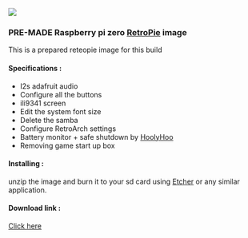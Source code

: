 ![](https://raw.githubusercontent.com/Gameboypi/SPW/master/images/retropie.png)
### PRE-MADE Raspberry pi zero [RetroPie](https://retropie.org.uk/) image
This is a prepared reteopie image for this build
 
#### Specifications :
- I2s adafruit audio
- Configure all the buttons
- ili9341 screen
- Edit the system font size 
- Delete the samba 
- Configure RetroArch settings
- Battery monitor + safe shutdown by [HoolyHoo](https://github.com/HoolyHoo/Mintybatterymonitor)
- Removing game start up box

#### Installing :
unzip the image and burn it to your sd card using [Etcher](https://etcher.io/) or any similar application.

#### Download link :
[Click here](http://www.mediafire.com/file/923btg9b0tm33x0/SPW_v1.zip)